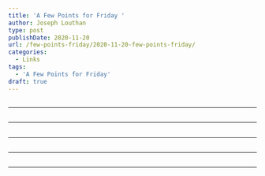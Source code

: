 ```yaml
---
title: 'A Few Points for Friday '
author: Joseph Louthan
type: post
publishDate: 2020-11-20
url: /few-points-friday/2020-11-20-few-points-friday/
categories:
  - Links
tags:
  - 'A Few Points for Friday'
draft: true
---
```


##


------

##


------

##


------

##


------

##


------

